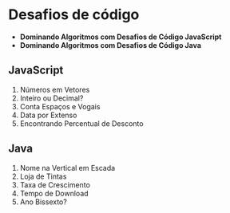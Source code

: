 # Desafios de código

- **Dominando Algoritmos com Desafios de Código JavaScript**
- **Dominando Algoritmos com Desafios de Código Java**
## JavaScript

1. Números em Vetores
2. Inteiro ou Decimal?
3. Conta Espaços e Vogais
3. Data por Extenso
5. Encontrando Percentual de Desconto
## Java

1. Nome na Vertical em Escada
2. Loja de Tintas
3. Taxa de Crescimento
3. Tempo de Download
5. Ano Bissexto?